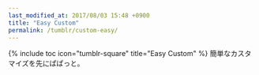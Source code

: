 ```yaml
---
last_modified_at: 2017/08/03 15:48 +0900
title: "Easy Custom"
permalink: /tumblr/custom-easy/
---
```

{% include toc icon="tumblr-square" title="Easy Custom" %}
簡単なカスタマイズを先にぱぱっと。
